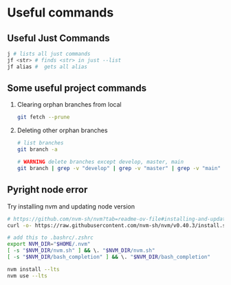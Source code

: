 # Useful commands

## Useful Just Commands

```bash
j # lists all just commands
jf <str> # finds <str> in just --list
jf alias #  gets all alias
```

## Some useful project commands

1. Clearing orphan branches from local

    ```bash
    git fetch --prune
    ```

1. Deleting other orphan branches

    ```bash
    # list branches
    git branch -a

    # WARNING delete branches except develop, master, main
    git branch | grep -v "develop" | grep -v "master" | grep -v "main" | xargs git branch -D

    ```

## Pyright node error

Try installing nvm and updating node version

```bash
# https://github.com/nvm-sh/nvm?tab=readme-ov-file#installing-and-updating
curl -o- https://raw.githubusercontent.com/nvm-sh/nvm/v0.40.3/install.sh | bash

# add this to .bashrc/.zshrc
export NVM_DIR="$HOME/.nvm"
[ -s "$NVM_DIR/nvm.sh" ] && \. "$NVM_DIR/nvm.sh"
[ -s "$NVM_DIR/bash_completion" ] && \. "$NVM_DIR/bash_completion"

nvm install --lts
nvm use --lts
```

